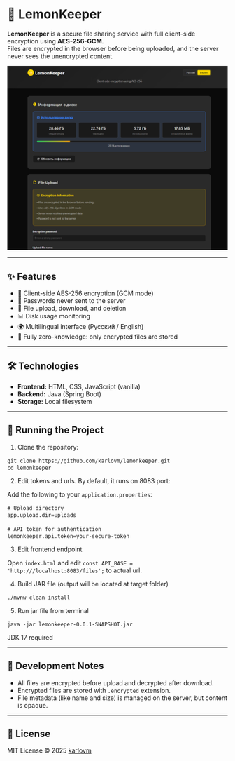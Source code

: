 

# 🍋 LemonKeeper

**LemonKeeper** is a secure file sharing service with full client-side encryption using **AES-256-GCM**.  
Files are encrypted in the browser before being uploaded, and the server never sees the unencrypted content.

![LemonKeeper Screenshot](https://github.com/karlovm/lemonkeeper/blob/master/preview.png?raw=true)

---

## ✨ Features

- 🔐 Client-side AES-256 encryption (GCM mode)
- 🧠 Passwords never sent to the server
- 📁 File upload, download, and deletion
- 📊 Disk usage monitoring
- 🌍 Multilingual interface (Русский / English)
- 🚫 Fully zero-knowledge: only encrypted files are stored

---

## 🛠️ Technologies

- **Frontend:** HTML, CSS, JavaScript (vanilla)
- **Backend:** Java (Spring Boot)
- **Storage:** Local filesystem

---





## 🚀 Running the Project

1. Clone the repository:

```
git clone https://github.com/karlovm/lemonkeeper.git
cd lemonkeeper
```




2. Edit tokens and urls. By default, it runs on 8083 port:

Add the following to your `application.properties`:

```properties
# Upload directory
app.upload.dir=uploads

# API token for authentication
lemonkeeper.api.token=your-secure-token

```

3. Edit frontend endpoint

Open ```index.html``` and edit ```const API_BASE = 'http:///localhost:8083/files';``` to actual url.

4. Build JAR file (output will be located at target folder)

```
./mvnw clean install
```

5. Run jar file from terminal

```
java -jar lemonkeeper-0.0.1-SNAPSHOT.jar
```

JDK 17 required

---

## 🧪 Development Notes

* All files are encrypted before upload and decrypted after download.
* Encrypted files are stored with `.encrypted` extension.
* File metadata (like name and size) is managed on the server, but content is opaque.

---

## 📜 License

MIT License © 2025 [karlovm](https://github.com/karlovm)

```
